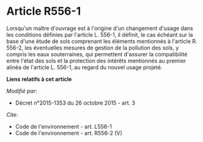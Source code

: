 # Article R556-1

Lorsqu'un maître d'ouvrage est à l'origine d'un changement d'usage dans les conditions définies par l'article L. 556-1, il
définit, le cas échéant sur la base d'une étude de sols comprenant les éléments mentionnés à l'article R. 556-2, les
éventuelles mesures de gestion de la pollution des sols, y compris les eaux souterraines, qui permettent d'assurer la
compatibilité entre l'état des sols et la protection des intérêts mentionnés au premier alinéa de l'article L. 556-1, au
regard du nouvel usage projeté.

**Liens relatifs à cet article**

_Modifié par_:

  - Décret n°2015-1353 du 26 octobre 2015 - art. 3

_Cite_:

  - Code de l'environnement - art. L556-1
  - Code de l'environnement - art. R556-2 (V)
